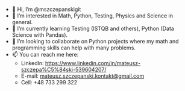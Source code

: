 - 👋 Hi, I’m @mszczepanskigit
- 👀 I’m interested in Math, Python, Testing, Physics and Science in general.
- 🌱 I’m currently learning Testing (ISTQB and others), Python (Data Science with Pandas).
- 💞️ I’m looking to collaborate on Python projects where my math and programming skills can help with many problems.
- 📫 You can reach me here:
    - LinkedIn: https://www.linkedin.com/in/mateusz-szczepa%C5%84ski-539604207/
    - E-mail: mateusz.szczepanski.kontakt@gmail.com
    - Cell: +48 733 299 322

<!---
mszczepanskigit/mszczepanskigit is a ✨ special ✨ repository because its `README.md` (this file) appears on your GitHub profile.
You can click the Preview link to take a look at your changes.
--->
